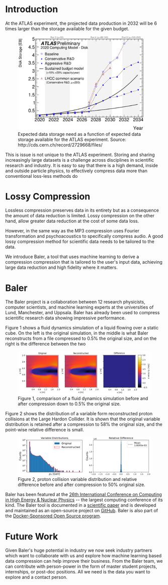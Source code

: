 # Introduction
At the ATLAS experiment, the projected data production in 2032 will be 6 times larger than the storage available for the given budget.

<!---![Storage](./figures/data_vs_storage.png "Expected data storage need as a function of expected data storage available for the ATLAS experiment. [Source](http://cds.cern.ch/record/2729668/files/)")--->


<figure class="image">
  <img src="./figures/data_vs_storage.png" alt="Storage" width="400">
  <figcaption> Expected data storage need as a function of expected data storage available for the ATLAS experiment. Source: http://cds.cern.ch/record/2729668/files/</figcaption>
</figure>

This is issue is not unique to the ATLAS experiment. Storing and sharing increasingly large datasets is a challenge across disciplines in scientific research and industry. It is easy to say that there is a high demand, inside and outside particle physics, to effectively compress data more than conventional loss-less methods do

# Lossy Compression
Lossless compression preserves data in its entirety but as a consequence the amount of data reduction is limited. Lossy compression on the other hand, allow greater data reduction at the cost of some data loss.

However, in the same way as the MP3 compression uses Fourier transformation and psychoacoustics to specifically compress audio. A good lossy compression method for scientific data needs to be tailored to the data.

We introduce Baler, a tool that uses machine learning to derive a compression compression that is tailored to the user's input data, achieving large data reduction and high fidelity where it matters.

# Baler
The Baler project is a collaboration between 12 research physicists, computer scientists, and machine learning experts at the universities of Lund, Manchester, and Uppsala. Baler has already been used to compress scientific research data showing impressive performance.

Figure 1 shows a fluid dynamics simulation of a liquid flowing over a static cube. On the left is the original simulation, in the middle is what Baler reconstructs from a file compressed to 0.5% the original size, and on the right is the difference between the two

<figure class="image">
  <img src="./figures/Baler1.gif" alt="Storage">
  <figcaption> Figure 1, comparison of a fluid dynamics simulation before and after compression down to 0.5% the original size.</figcaption>
</figure>

Figure 2 shows the distribution of a variable form reconstructed proton collisions at the Large Hardon Collider. It is shown that the original variable distribution is retained after a compression to 58% the original size, and the point-wise relative difference is small.

<figure class="image">
  <img src="./figures/Baler2_cropped.png" alt="Storage">
  <figcaption> Figure 2, proton collision variable distribution and relative difference before and after compression to 50% original size.</figcaption>
</figure>

<!-- ![CFD](./figures/Baler1.gif "Computational Fluid Dynamics data compressed down to 0.5% of the original size") -->
<!-- ![HEP](./figures/Baler2_cropped.png "Data from the Large Hadron Collider compressed to 58% the original size") -->

Baler has been featured at the [26th International Conference on Computing in High Energy \& Nuclear Physics](indico.jlab.org/event/459/contributions/11723/attachments/9295/13647/Baler\_v2.pdf) -- the largest computing conference of its kind. The Baler tool is documented in a [scientific paper](arxiv.org/pdf/2305.02283.pdf) and is developed and maintained as an open-source project on [GitHub](https://github.com/baler-collaboration/baler). Baler is also part of the [Docker-Sponsored Open Source program](hub.docker.com/r/balercollaboration/baler).

# Future Work
Given Baler's huge potential in industry we now seek industry partners which want to collaborate with us and explore how machine learning based data compression can help improve their business. From the Baler team, we can contribute with person-power in the form of master student projects, internships, or post-doc positions. All we need is the data you want to explore and a contact person.